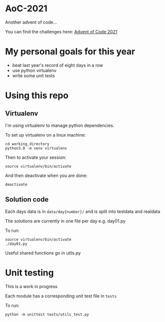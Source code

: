 # AoC-2021
Another advent of code...

You can find the challenges here: [Advent of Code 2021](https://adventofcode.com/2021)

# My personal goals for this year

* beat last year's record of eight days in a row
* use python virtualenv
* write some unit tests

# Using this repo

## Virtualenv
I'm using virtualenv to manage python dependencies.

To set up virtualenv on a linux machine:

```
cd working_directory
python3.8 -m venv virtualenv
```

Then to activate your session:

`source virtualenv/bin/activate`

And then deactivate when you are done:

`deactivate`

## Solution code

Each days data is in `data/day{number}/` and is split into testdata and realdata

The solutions are currently in one file per day e.g. day01.py

To run:
```
source virtualenv/bin/activate
./day01.py
```

Useful shared functions go in utils.py

# Unit testing
This is a work in progress

Each module has a corresponding unit test file in `tests`

To run:

```
python -m unittest tests/utils_test.py 
```
